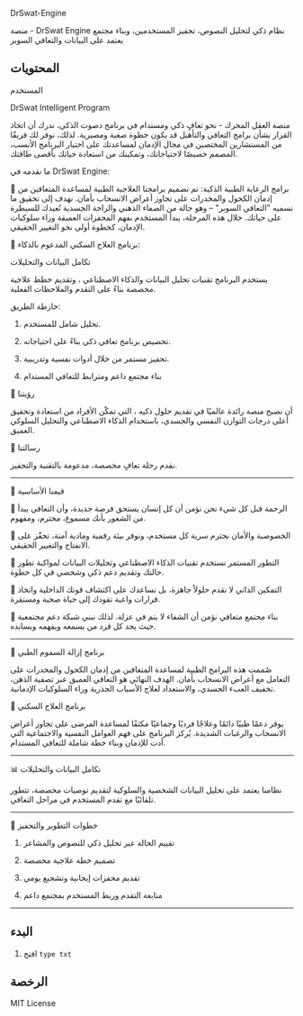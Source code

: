    DrSwat-Engine

منصة     -  DrSwat Engine
نظام ذكي لتحليل النصوص، تحفيز المستخدمين، وبناء مجتمع يعتمد على البيانات والتعافي السوبر 

## المحتويات
 المستخدم
  
 DrSwat Intelligent Program

منصة العقل المحرك - نحو تعافٍ ذكي ومستدام
في برنامج دصوت الذكي، ندرك أن اتخاذ القرار بشأن برامج التعافي والتأهيل قد يكون خطوة صعبة ومصيرية. لذلك، نوفر لك فريقًا من المستشارين المختصين في مجال الإدمان لمساعدتك على اختيار البرنامج الأنسب، المصمم خصيصًا لاحتياجاتك، وتمكينك من استعادة حياتك بأقصى طاقتك.

ما نقدمه في  DrSwat Engine:

🔹 برامج الرعاية الطبية الذكية:
تم تصميم برامجنا العلاجية الطبية لمساعدة المتعافين من إدمان الكحول والمخدرات على تجاوز أعراض الانسحاب بأمان. نهدف إلى تحقيق ما نسميه "التعافي السوبر" – وهو حالة من الصفاء الذهني والراحة الجسدية تُعيدك للسيطرة على حياتك. خلال هذه المرحلة، يبدأ المستخدم بفهم المحفزات العميقة وراء سلوكيات الإدمان، كخطوة أولى نحو التغيير الحقيقي.

🔹 برنامج العلاج السكني المدعوم بالذكاء:

تكامل البيانات والتحليلات

يستخدم البرنامج تقنيات تحليل البيانات والذكاء الاصطناعي ، وتقديم خطط علاجية مخصصة بناءً على التقدم والملاحظات الفعلية.

خارطة الطريق:

1. تحليل  شامل للمستخدم.


2. تخصيص برنامج تعافي ذكي بناءً على احتياجاته.


3. تحفيز مستمر من خلال أدوات نفسية وتدريبية.


4. بناء مجتمع داعم ومترابط للتعافي المستدام

🎯 رؤيتنا

أن نصبح منصة رائدة عالميًا في تقديم حلول ذكيه ، التي تمكّن الأفراد من استعادة وتحقيق أعلى درجات التوازن النفسي والجسدي، باستخدام الذكاء الاصطناعي والتحليل السلوكي العميق.

📝 رسالتنا

نقدم رحلة تعافٍ مخصصة، مدعومة بالتقنية والتحفيز.


---

🌱 قيمنا الأساسية

🔹 الرحمة قبل كل شيء
نحن نؤمن أن كل إنسان يستحق فرصة جديدة، وأن التعافي يبدأ من الشعور بأنك مسموع، محترم، ومفهوم.

🔹 الخصوصية والأمان
نحترم سرية كل مستخدم، ونوفر بيئة رقمية ومادية آمنة، تحفّز على الانفتاح والتغيير الحقيقي.

🔹 التطور المستمر
نستخدم تقنيات الذكاء الاصطناعي وتحليلات البيانات لمواكبة تطور حالتك وتقديم دعم ذكي وشخصي في كل خطوة.

🔹 التمكين الذاتي
لا نقدم حلولاً جاهزة، بل نساعدك على اكتشاف قوتك الداخلية واتخاذ قرارات واعية تقودك إلى حياة صحية ومستقرة.

🔹 بناء مجتمع متعافي
نؤمن أن الشفاء لا يتم في عزلة. لذلك نبني شبكة دعم مجتمعية حيث يجد كل فرد من يسمعه ويفهمه ويسانده.


---


🧪 برنامج إزالة السموم الطبي

صُممت هذه البرامج الطبية لمساعدة المتعافين من إدمان الكحول والمخدرات على التعامل مع أعراض الانسحاب بأمان.
الهدف النهائي هو التعافي العميق عبر تصفية الذهن، تخفيف العبء الجسدي، والاستعداد لعلاج الأسباب الجذرية وراء السلوكيات الإدمانية.

🏥 برنامج العلاج السكني

يوفر دعمًا طبيًا دائمًا وعلاجًا فرديًا وجماعيًا مكثفًا لمساعدة المرضى على تجاوز أعراض الانسحاب والرغبات الشديدة. يُركز البرنامج على فهم العوامل النفسية والاجتماعية التي أدت للإدمان وبناء خطة شاملة للتعافي المستدام.


---

📊 تكامل البيانات والتحليلات

نظامنا يعتمد على تحليل البيانات الشخصية والسلوكية لتقديم توصيات مخصصة، تتطور تلقائيًا مع تقدم المستخدم في مراحل التعافي.


---

🧭 خطوات التطوير والتحفيز

1. تقييم الحالة عبر تحليل ذكي للنصوص والمشاعر


2. تصميم خطة علاجية مخصصة


3. تقديم محفزات إيجابية وتشجيع يومي


4. متابعة التقدم وربط المستخدم بمجتمع داعم




---



## البدء
1. افتح `type txt`
   
## الرخصة
MIT License
